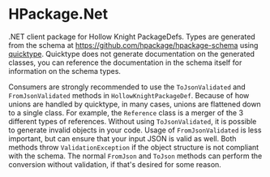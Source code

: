 # HPackage.Net

.NET client package for Hollow Knight PackageDefs. Types are generated from the schema at https://github.com/hpackage/hpackage-schema
using [quicktype](https://github.com/quicktype/quicktype). Quicktype does not generate documentation on the generated classes, you can
reference the documentation in the schema itself for information on the schema types.

Consumers are strongly recommended to use the `ToJsonValidated` and `FromJsonValidated` methods in `HollowKnightPackageDef`. Because of how
unions are handled by quicktype, in many cases, unions are flattened down to a single class. For example, the `Reference` class is a merger
of the 3 different types of references. Without using `ToJsonValidated`, it is possible to generate invalid objects in your code. Usage of
`FromJsonValidated` is less important, but can ensure that your input JSON is valid as well. Both methods throw `ValidationException` if
the object structure is not compliant with the schema. The normal `FromJson` and `ToJson` methods can perform the conversion without validation,
if that's desired for some reason.
